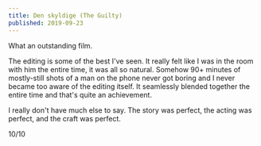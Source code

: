```yaml
---
title: Den skyldige (The Guilty)
published: 2019-09-23
---
```


What an outstanding film.

The editing is some of the best I've seen. It really felt like I was in the room with him the entire time, it was all so natural. Somehow 90+ minutes of mostly-still shots of a man on the phone never got boring and I never became too aware of the editing itself. It seamlessly blended together the entire time and that's quite an achievement.

I really don't have much else to say. The story was perfect, the acting was perfect, and the craft was perfect.

10/10
